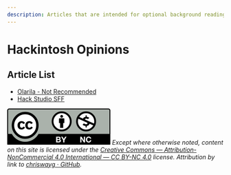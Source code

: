 ```yaml
---
description: Articles that are intended for optional background reading
---
```


# Hackintosh Opinions

## Article List

* [Olarila - Not Recommended](olarila-not-recommended.md)
* [Hack Studio SFF](hack-studio-sff.md)



<img src="../images/by-nc-license (1).svg" alt="" data-size="line"> _Except where otherwise noted, content on this site is licensed under the_ [_Creative Commons — Attribution-NonCommercial 4.0 International — CC BY-NC 4.0_](https://creativecommons.org/licenses/by-nc/4.0/) _license. Attribution by link to_ [_chriswayg · GitHub_](https://github.com/chriswayg)_._
